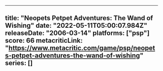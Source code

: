 
---
title: "Neopets Petpet Adventures: The Wand of Wishing"
date: "2022-05-11T05:00:07.984Z"
releaseDate: "2006-03-14"
platforms: ["psp"]
score: 66
metacriticLink: "https://www.metacritic.com/game/psp/neopets-petpet-adventures-the-wand-of-wishing"
series: []
---
